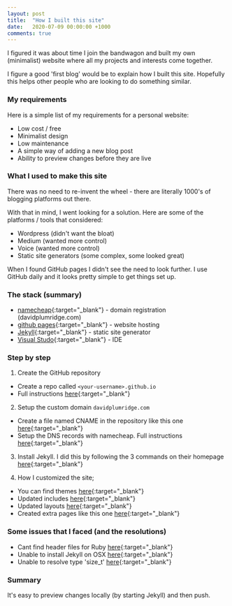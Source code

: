 ```yaml
---
layout: post
title:  "How I built this site"
date:   2020-07-09 00:00:00 +1000
comments: true
---
```


I figured it was about time I join the bandwagon and built my own (minimalist) website where all my projects and interests come together.

I figure a good 'first blog' would be to explain how I built this site. Hopefully this helps other people who are looking to do something similar. 

### My requirements

Here is a simple list of my requirements for a personal website:

* Low cost / free
* Minimalist design
* Low maintenance
* A simple way of adding a new blog post
* Ability to preview changes before they are live

### What I used to make this site

There was no need to re-invent the wheel - there are literally 1000's of blogging platforms out there. 

With that in mind, I went looking for a solution. Here are some of the platforms / tools that considered:

* Wordpress (didn't want the bloat)
* Medium (wanted more control)
* Voice (wanted more control)
* Static site generators (some complex, some looked great)

When I found GitHub pages I didn't see the need to look further. I use GitHub daily and it looks pretty simple to get things set up.

### The stack (summary)

* [namecheap](https://namecheap.com){:target="_blank"} - domain registration (davidplumridge.com)
* [github pages](https://pages.github.com){:target="_blank"} - website hosting
* [Jekyll](https://jekyllrb.com){:target="_blank"} - static site generator
* [Visual Studo](https://visualstudio.microsoft.com){:target="_blank"} - IDE

### Step by step

1. Create the GitHub repository
  - Create a repo called `<your-username>.github.io`
  - Full instructions [here](https://pages.github.com){:target="_blank"}

2. Setup the custom domain `davidplumridge.com`
  - Create a file named CNAME in the repository like this one [here](https://github.com/davidplumridge/davidplumridge.github.io/blob/master/CNAME){:target="_blank"}
  - Setup the DNS records with namecheap. Full instructions [here](https://docs.github.com/en/github/working-with-github-pages/managing-a-custom-domain-for-your-github-pages-site#configuring-an-apex-domain){:target="_blank"}

3. Install Jekyll. I did this by following the 3 commands on their homepage [here](https://jekyllrb.com){:target="_blank"}

4. How I customized the site;
  - You can find themes [here](https://jekyllrb.com/docs/themes/){:target="_blank"}
  - Updated includes [here](https://github.com/davidplumridge/davidplumridge.github.io/blob/master/_includes){:target="_blank"} 
  - Updated layouts [here](https://github.com/davidplumridge/davidplumridge.github.io/blob/master/_layouts){:target="_blank"}
  - Created extra pages like this one [here](https://github.com/davidplumridge/davidplumridge.github.io/blob/master/projects.md){:target="_blank"}

### Some issues that I faced (and the resolutions)

  - Cant find header files for Ruby [here](https://stackoverflow.com/questions/20559255/error-while-installing-json-gem-mkmf-rb-cant-find-header-files-for-ruby){:target="_blank"}
  - Unable to install Jekyll on OSX [here](https://stackoverflow.com/questions/8146249/jekyll-command-not-found){:target="_blank"}
  - Unable to resolve type 'size_t' [here](https://stackoverflow.com/questions/66104935/rails-typeerror-unable-to-resolve-type-size-t-big-sur-m1){:target="_blank"}

### Summary

It's easy to preview changes locally (by starting Jekyll) and then push.